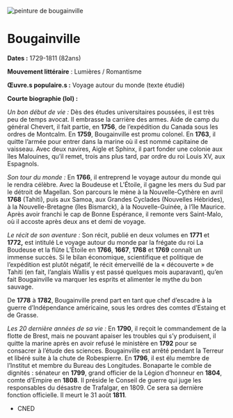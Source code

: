 ![peinture de bougainville](img/Louis-Antoine_de_Bougainville.jpg)

# Bougainville

**Dates :** 1729-1811 (82ans)

**Mouvement littéraire** : Lumières / Romantisme

**Œuvre.s populaire.s :** Voyage autour du monde (texte étudié)

**Courte biographie (lol) :**

_Un bon début de vie :_ Dès des études universitaires poussées, il est très peu de temps avocat. Il embrasse la carrière des armes. Aide de camp du général Chevert, il fait partie, en **1756**, de l’expédition du Canada sous les ordres de Montcalm. En **1759**, Bougainville est promu colonel. En **1763**, il quitte l’armée pour entrer dans la marine où il est nommé capitaine de vaisseau. Avec deux navires, Aigle et Sphinx, il part fonder une colonie aux îles Malouines, qu’il remet, trois ans plus tard, par ordre du roi Louis XV, aux Espagnols.

_Son tour du monde :_ En **1766**, il entreprend le voyage autour du monde qui le rendra célèbre. Avec la Boudeuse et L’Étoile, il gagne les mers du Sud par le détroit de Magellan. Son parcours le mène à la Nouvelle-Cythère en avril **1768** (Tahiti), puis aux Samoa, aux Grandes Cyclades (Nouvelles Hébrides), à la Nouvelle-Bretagne (îles Bismarck), à la Nouvelle-Guinée, à l’île Maurice. Après avoir franchi le cap de Bonne Espérance, il remonte vers Saint-Malo, où il accoste après deux ans et demi de voyage.

_Le récit de son aventure :_ Son récit, publié en deux volumes en **1771** et **1772,** est intitulé Le voyage autour du monde par la frégate du roi La Boudeuse et la flûte L’Étoile en **1766**, **1667**, **1768** et **1769** connaît un immense succès. Si le bilan économique, scientifique et politique de l’expédition est plutôt négatif, le récit émerveillé de la « découverte » de Tahiti (en fait, l’anglais Wallis y est passé quelques mois auparavant), qu’en fait Bougainville va marquer les esprits et alimenter le mythe du bon sauvage.

De **1778** à **1782**, Bougainville prend part en tant que chef d’escadre à la guerre d’Indépendance américaine, sous les ordres des comtes d’Estaing et de Grasse.

_Les 20 dernière années de sa vie :_ En **1790**, il reçoit le commandement de la flotte de Brest, mais ne pouvant apaiser les troubles qui s’y produisent, il quitte la marine après en avoir refusé le ministère en **1792** pour se consacrer à l’étude des sciences. Bougainville est arrêté pendant la Terreur et libéré suite à la chute de Robespierre. En **1796**, il est élu membre de l’Institut et membre du Bureau des Longitudes. Bonaparte le comble de dignités : sénateur en **1799**, grand officier de la Légion d’honneur en **1804**, comte d’Empire en **1808**. Il préside le Conseil de guerre qui juge les responsables du désastre de Trafalgar, en 1809\. Ce sera sa dernière fonction officielle. Il meurt le 31 août **1811**.

- CNED